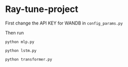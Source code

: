 # Ray-tune-project

First change the API KEY for WANDB in `config_params.py`

Then run 

```
python mlp.py
```

```
python lstm.py
```

```
python transformer.py
```
